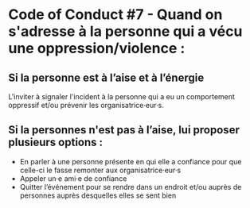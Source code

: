 # Code of Conduct #7 - Quand on s'adresse à la personne qui a vécu une oppression/violence :

## Si la personne est à l’aise et à l’énergie
L'inviter à signaler l'incident à la personne qui a eu un comportement oppressif et/ou prévenir les organisatrice·eur·s.

## Si la personnes n'est pas à l’aise, lui proposer plusieurs options :
- En parler à une personne présente en qui elle a confiance pour que celle-ci le fasse remonter aux organisatrice·eur·s  
- Appeler un·e ami·e de confiance  
- Quitter l’événement pour se rendre dans un endroit et/ou auprès de personnes auprès desquelles elles se sent bien  
